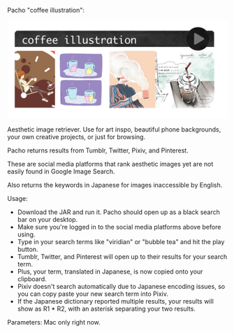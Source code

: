 Pacho "coffee illustration":

![coffee illustration](https://github.com/paradise-404/Pacho/blob/master/PachoDemo.png)

Aesthetic image retriever. Use for art inspo, beautiful phone backgrounds, your own creative projects, or just for browsing. 

Pacho returns results from Tumblr, Twitter, Pixiv, and Pinterest. 

These are social media platforms that rank aesthetic images yet are not easily found in Google Image Search. 

Also returns the keywords in Japanese for images inaccessible by English.
 
Usage:
 * Download the JAR and run it. Pacho should open up as a black search bar on your desktop.
 * Make sure you're logged in to the social media platforms above before using.
 * Type in your search terms like "viridian" or "bubble tea" and hit the play button.
 * Tumblr, Twitter, and Pinterest will open up to their results for your search term.
 * Plus, your term, translated in Japanese, is now copied onto your clipboard.
 * Pixiv doesn't search automatically due to Japanese encoding issues, so you can copy paste your new search term into Pixiv.
 * If the Japanese dictionary reported multiple results, your results will show as R1 * R2, with an asterisk separating your two results.

Parameters:
Mac only right now.
